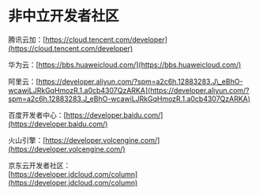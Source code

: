 # 非中立开发者社区

腾讯云加：[https://cloud.tencent.com/developer](https://cloud.tencent.com/developer)

华为云：[https://bbs.huaweicloud.com/](https://bbs.huaweicloud.com/)

阿里云：[https://developer.aliyun.com/?spm=a2c6h.12883283.J\_eBhO-wcawiLJRkGqHmozR.1.a0cb4307QzARKA](https://developer.aliyun.com/?spm=a2c6h.12883283.J_eBhO-wcawiLJRkGqHmozR.1.a0cb4307QzARKA)

百度开发者中心：[https://developer.baidu.com/](https://developer.baidu.com/)

火山引擎：[https://developer.volcengine.com/](https://developer.volcengine.com/)

京东云开发者社区：\
[https://developer.jdcloud.com/column](https://developer.jdcloud.com/column)
